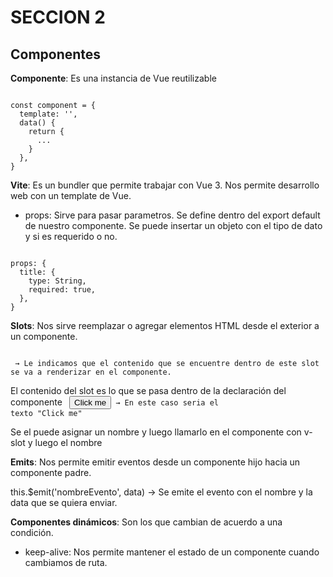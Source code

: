 # SECCION 2

## Componentes

**Componente**: Es una instancia de Vue reutilizable

<code>
const component = {
  template: '',
  data() {
    return {
      ...
    }
  },
}
</code>

**Vite**: Es un bundler que permite trabajar con Vue 3. Nos permite desarrollo web con un template de Vue.

- props: Sirve para pasar parametros. Se define dentro del export default de nuestro componente. Se puede insertar un objeto con el tipo de dato y si es requerido o no.

<code>
props: {
  title: {
    type: String,
    required: true,
  },
}
</code>

**Slots**: Nos sirve reemplazar o agregar elementos HTML desde el exterior a un componente.

<code>
<slot></slot> → Le indicamos que el contenido que se encuentre dentro de este slot se va a renderizar en el componente.
</code>

El contenido del slot es lo que se pasa dentro de la declaración del componente
<code>
<Button>Click me</Button> → En este caso seria el texto "Click me"
</code>

Se el puede asignar un nombre y luego llamarlo en el componente con v-slot y luego el nombre

**Emits**: Nos permite emitir eventos desde un componente hijo hacia un componente padre.

this.$emit('nombreEvento', data) → Se emite el evento con el nombre y la data que se quiera enviar.

**Componentes dinámicos**: Son los que cambian de acuerdo a una condición.

- keep-alive: Nos permite mantener el estado de un componente cuando cambiamos de ruta.

